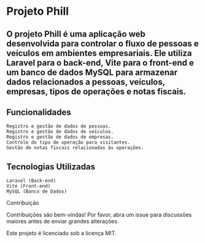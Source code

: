# Projeto Phill

## O projeto Phill é uma aplicação web desenvolvida para controlar o fluxo de pessoas e veículos em ambientes empresariais. Ele utiliza Laravel para o back-end, Vite para o front-end e um banco de dados MySQL para armazenar dados relacionados a pessoas, veículos, empresas, tipos de operações e notas fiscais.
## Funcionalidades

    Registro e gestão de dados de pessoas.
    Registro e gestão de dados de veículos.
    Registro e gestão de dados de empresas.
    Controle do tipo de operação para visitantes.
    Gestão de notas fiscais relacionadas às operações.

## Tecnologias Utilizadas

    Laravel (Back-end)
    Vite (Front-end)
    MySQL (Banco de Dados)


Contribuição

Contribuições são bem-vindas! Por favor, abra um issue para discussões maiores antes de enviar grandes alterações.

Este projeto é licenciado sob a licença MIT.
